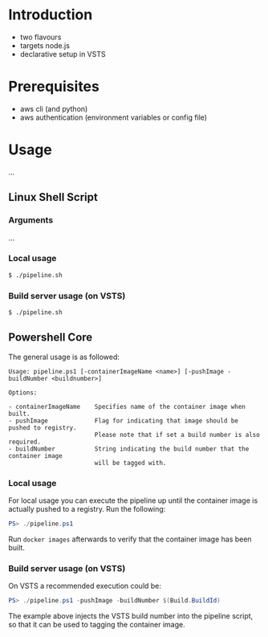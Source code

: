 # Introduction 
- two flavours
- targets node.js
- declarative setup in VSTS

# Prerequisites
- aws cli (and python)
- aws authentication (environment variables or config file)

# Usage
...

## Linux Shell Script

### Arguments
...

### Local usage
````bash
$ ./pipeline.sh
````
### Build server usage (on VSTS)
````bash
$ ./pipeline.sh
````

## Powershell Core
The general usage is as followed:
````
Usage: pipeline.ps1 [-containerImageName <name>] [-pushImage -buildNumber <buildnumber>]

Options:

- containerImageName    Specifies name of the container image when built.
- pushImage             Flag for indicating that image should be pushed to registry.
                        Please note that if set a build number is also required.
- buildNumber           String indicating the build number that the container image 
                        will be tagged with.
````

### Local usage
For local usage you can execute the pipeline up until the container image is actually pushed to a registry. Run the following:

````powershell
PS> ./pipeline.ps1
````

Run `docker images` afterwards to verify that the container image has been built.

### Build server usage (on VSTS)
On VSTS a recommended execution could be:

````powershell
PS> ./pipeline.ps1 -pushImage -buildNumber $(Build.BuildId)
````
The example above injects the VSTS build number into the pipeline script, so that it can be used to tagging the container image.
